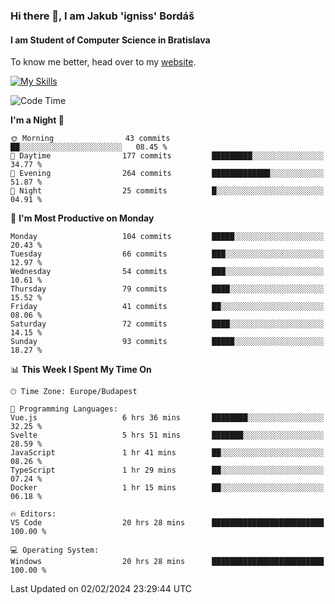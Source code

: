 ### Hi there 👋, I am Jakub 'igniss' Bordáš

#### I am Student of Computer Science in Bratislava
To know me better, head over to my [website](https://bordas.sk).

[![My Skills](https://skillicons.dev/icons?i=js,html,css,figma,svelte,java,kotlin,python,postgresql,typescript,nest,nodejs)](https://bordas.sk)


<!--START_SECTION:waka-->
![Code Time](http://img.shields.io/badge/Code%20Time-1%2C390%20hrs%2049%20mins-blue)

**I'm a Night 🦉** 

```text
🌞 Morning                43 commits          ██░░░░░░░░░░░░░░░░░░░░░░░   08.45 % 
🌆 Daytime                177 commits         █████████░░░░░░░░░░░░░░░░   34.77 % 
🌃 Evening                264 commits         █████████████░░░░░░░░░░░░   51.87 % 
🌙 Night                  25 commits          █░░░░░░░░░░░░░░░░░░░░░░░░   04.91 % 
```
📅 **I'm Most Productive on Monday** 

```text
Monday                   104 commits         █████░░░░░░░░░░░░░░░░░░░░   20.43 % 
Tuesday                  66 commits          ███░░░░░░░░░░░░░░░░░░░░░░   12.97 % 
Wednesday                54 commits          ███░░░░░░░░░░░░░░░░░░░░░░   10.61 % 
Thursday                 79 commits          ████░░░░░░░░░░░░░░░░░░░░░   15.52 % 
Friday                   41 commits          ██░░░░░░░░░░░░░░░░░░░░░░░   08.06 % 
Saturday                 72 commits          ████░░░░░░░░░░░░░░░░░░░░░   14.15 % 
Sunday                   93 commits          █████░░░░░░░░░░░░░░░░░░░░   18.27 % 
```


📊 **This Week I Spent My Time On** 

```text
🕑︎ Time Zone: Europe/Budapest

💬 Programming Languages: 
Vue.js                   6 hrs 36 mins       ████████░░░░░░░░░░░░░░░░░   32.25 % 
Svelte                   5 hrs 51 mins       ███████░░░░░░░░░░░░░░░░░░   28.59 % 
JavaScript               1 hr 41 mins        ██░░░░░░░░░░░░░░░░░░░░░░░   08.26 % 
TypeScript               1 hr 29 mins        ██░░░░░░░░░░░░░░░░░░░░░░░   07.24 % 
Docker                   1 hr 15 mins        ██░░░░░░░░░░░░░░░░░░░░░░░   06.18 % 

🔥 Editors: 
VS Code                  20 hrs 28 mins      █████████████████████████   100.00 % 

💻 Operating System: 
Windows                  20 hrs 28 mins      █████████████████████████   100.00 % 
```


 Last Updated on 02/02/2024 23:29:44 UTC
<!--END_SECTION:waka-->
